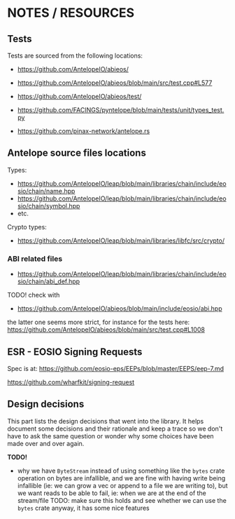 # NOTES / RESOURCES

## Tests

Tests are sourced from the following locations:

- <https://github.com/AntelopeIO/abieos/>
- <https://github.com/AntelopeIO/abieos/blob/main/src/test.cpp#L577>
- <https://github.com/AntelopeIO/abieos/test/>

- <https://github.com/FACINGS/pyntelope/blob/main/tests/unit/types_test.py>

- <https://github.com/pinax-network/antelope.rs>

## Antelope source files locations

Types:
- <https://github.com/AntelopeIO/leap/blob/main/libraries/chain/include/eosio/chain/name.hpp>
- <https://github.com/AntelopeIO/leap/blob/main/libraries/chain/include/eosio/chain/symbol.hpp>
- etc.

Crypto types:
- <https://github.com/AntelopeIO/leap/blob/main/libraries/libfc/src/crypto/>

### ABI related files

- <https://github.com/AntelopeIO/leap/blob/main/libraries/chain/include/eosio/chain/abi_def.hpp>

TODO! check with

- <https://github.com/AntelopeIO/abieos/blob/main/include/eosio/abi.hpp>

the latter one seems more strict, for instance for the tests here:
<https://github.com/AntelopeIO/abieos/blob/main/src/test.cpp#L1008>


## ESR - EOSIO Signing Requests

Spec is at: <https://github.com/eosio-eps/EEPs/blob/master/EEPS/eep-7.md>

<https://github.com/wharfkit/signing-request>

## Design decisions

This part lists the design decisions that went into the library. It helps document
some decisions and their rationale and keep a trace so we don't have to ask the
same question or wonder why some choices have been made over and over again.

**TODO!**

- why we have `ByteStream` instead of using something like the `bytes` crate
  operation on bytes are infallible, and we are fine with having write being infallible
  (ie: we can grow a vec or append to a file we are writing to), but we want reads to be
  able to fail, ie: when we are at the end of the stream/file
  TODO: make sure this holds and see whether we can use the `bytes` crate anyway, it has
        some nice features

